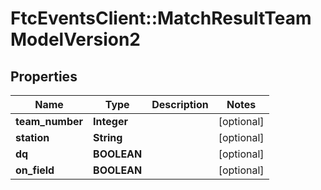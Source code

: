 # FtcEventsClient::MatchResultTeamModelVersion2

## Properties
Name | Type | Description | Notes
------------ | ------------- | ------------- | -------------
**team_number** | **Integer** |  | [optional] 
**station** | **String** |  | [optional] 
**dq** | **BOOLEAN** |  | [optional] 
**on_field** | **BOOLEAN** |  | [optional] 

